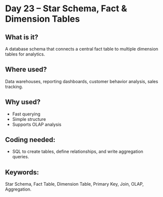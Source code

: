 # Day 23 – Star Schema, Fact & Dimension Tables

## What is it?
A database schema that connects a central fact table to multiple dimension tables for analytics.

## Where used?
Data warehouses, reporting dashboards, customer behavior analysis, sales tracking.

## Why used?
- Fast querying
- Simple structure
- Supports OLAP analysis

## Coding needed:
- SQL to create tables, define relationships, and write aggregation queries.

## Keywords:
Star Schema, Fact Table, Dimension Table, Primary Key, Join, OLAP, Aggregation.
